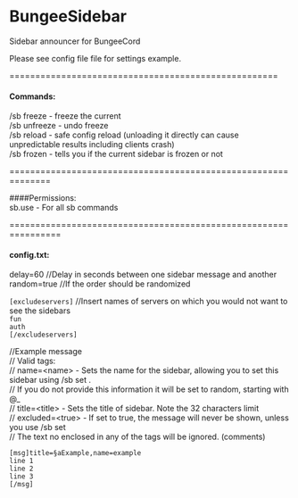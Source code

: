 BungeeSidebar
=============

Sidebar announcer for BungeeCord

Please see config file file for settings example.

====================================================

#### Commands:


/sb freeze		- freeze the current <br />
/sb unfreeze 	- undo freeze<br />
/sb reload    - safe config reload (unloading it directly can cause unpredictable results including clients crash)<br />
/sb frozen		- tells you if the current sidebar is frozen or not<br />


==============================================================

####Permissions:<br />
sb.use		- For all sb commands

================================================================

#### config.txt:


delay=60    //Delay in seconds between one sidebar message and another<br />
random=true //If the order should be randomized<br />

`[excludeservers]` //Insert names of servers on which you would not want to see the sidebars<br />
`fun`<br />
`auth`<br />
`[/excludeservers]`<br />

//Example message<br />
// Valid tags:<br />
//  name=&lt;name&gt;     - Sets the name for the sidebar, allowing you to set this sidebar using /sb set <name>.<br />
//                    If you do not provide this information it will be set to random, starting with @_<br />
//  title=&lt;title&gt;   - Sets the title of sidebar. Note the 32 characters limit<br />
//  excluded=&lt;true&gt; - If set to true, the message will never be shown, unless you use /sb set<br />
// The text no enclosed in any of the tags will be ignored. (comments)<br />

`[msg]title=§aExample,name=example`<br />
`line 1`<br />
`line 2`<br />
`line 3`<br />
`[/msg]`<br />
